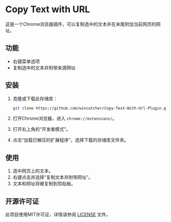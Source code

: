 # Copy Text with URL

这是一个Chrome浏览器插件，可以复制选中的文本并在末尾附加当前网页的网址。

## 功能

- 右键菜单选项
- 复制选中的文本并附带来源网址

## 安装

1. 克隆或下载此存储库：
    ```bash
    git clone https://github.com/wincatcher/Copy-Text-With-Url-Plugin.git
    ```

2. 打开Chrome浏览器，进入 `chrome://extensions/`。
3. 打开右上角的“开发者模式”。
4. 点击“加载已解压的扩展程序”，选择下载的存储库文件夹。

## 使用

1. 选中网页上的文本。
2. 右键点击并选择“复制文本并附带网址”。
3. 文本和网址将被复制到剪贴板。

## 开源许可证

此项目使用MIT许可证，详情请参阅 [LICENSE](./LICENSE) 文件。
